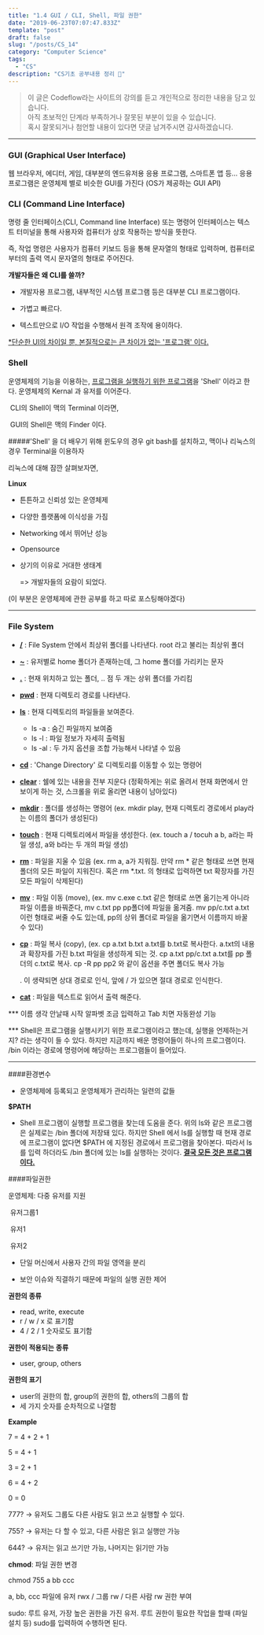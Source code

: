 ```yaml
---
title: "1.4 GUI / CLI, Shell, 파일 권한"
date: "2019-06-23T07:07:47.833Z"
template: "post"
draft: false
slug: "/posts/CS_14"
category: "Computer Science"
tags:
  - "CS"
description: "CS기초 공부내용 정리 📖"
---
```


> 이 글은 Codeflow라는 사이트의 강의를 듣고 개인적으로 정리한 내용을 담고 있습니다.<br>
> 아직 초보적인 단계라 부족하거나 잘못된 부분이 있을 수 있습니다. <br>
> 혹시 잘못되거나 첨언할 내용이 있다면  댓글 남겨주시면 감사하겠습니다.
---

### GUI (Graphical User Interface)

 웹 브라우저, 에디터, 게임, 대부분의 엔드유저용 응용 프로그램, 스마트폰 앱 등… 응용프로그램은 운영체제 별로 비슷한 GUI를 가진다 (OS가 제공하는 GUI API)

### CLI (Command Line Interface)

 명령 줄 인터페이스(CLI, Command line Interface) 또는 명령어 인터페이스는 텍스트 터미널을 통해 사용자와 컴퓨터가 상호 작용하는 방식을 뜻한다.

 즉, 작업 명령은 사용자가 컴퓨터 키보드 등을 통해 문자열의 형태로 입력하며, 컴퓨터로 부터의 출력 역시 문자열의 형태로 주어진다.



**개발자들은 왜 CLI를 쓸까?**

- 개발자용 프로그램, 내부적인 시스템 프로그램 등은 대부분 CLI 프로그램이다.

- 가볍고 빠르다.
- 텍스트만으로 I/O 작업을 수행해서 원격 조작에 용이하다.

<u>*단순한 UI의 차이일 뿐, 본질적으로는 큰 차이가 없는 '프로그램' 이다.</u>



### Shell

 운영체제의 기능을 이용하는, <u>프로그램을 실행하기 위한 프로그램</u>을 'Shell' 이라고 한다. 운영체제의 Kernal 과 유저를 이어준다.

​	CLI의 Shell이 맥의 Terminal 이라면,

​	GUI의 Shell은 맥의 Finder 이다.

#####'Shell' 을 더 배우기 위해 윈도우의 경우 git bash를 설치하고, 맥이나 리눅스의 경우 Terminal을 이용하자

리눅스에 대해 잠깐 살펴보자면,

**Linux**

- 튼튼하고 신뢰성 있는 운영체제

- 다양한 플랫폼에 이식성을 가짐

- Networking 에서 뛰어난 성능

- Opensource

- 상기의 이유로 거대한 생태계

  => 개발자들의 요람이 되었다.

(이 부분은 운영체제에 관한 공부를 하고 따로 포스팅해야겠다)

----

### File System

- **<u>/</u>** : File System 안에서 최상위 폴더를 나타낸다. root 라고 불리는 최상위 폴더

- **<u>~</u>** : 유저별로 home 폴더가 존재하는데, 그 home 폴더를 가리키는 문자

- <u>**.**</u> : 현재 위치하고 있는 폴더, .. 점 두 개는 상위 폴더를 가리킴

- **<u>pwd</u>** : 현재 디렉토리 경로를 나타낸다.

- **<u>ls</u>** : 현재 디렉토리의 파일들을 보여준다.

  - ls -a : 숨긴 파일까지 보여줌
  - ls -l : 파일 정보가 자세히 출력됨
  - ls -al : 두 가지 옵션을 조합 가능해서 나타낼 수 있음

- **<u>cd</u>** : 'Change Directory' 로 디렉토리를 이동할 수 있는 명령어

- **<u>clear</u>** : 쉘에 있는 내용을 전부 지운다 (정확하게는 위로 올려서 현재 화면에서 안 보이게 하는 것, 스크롤을 위로 올리면 내용이 남아있다)

- **<u>mkdir</u>** : 폴더를 생성하는 명령어 (ex. mkdir play, 현재 디렉토리 경로에서 play라는 이름의 폴더가 생성된다)

- **<u>touch</u>** : 현재 디렉토리에서 파일을 생성한다. (ex. touch a / tocuh a b, a라는 파일 생성, a와 b라는 두 개의 파일 생성)

- **<u>rm</u>** : 파일을 지울 수 있음 (ex. rm a, a가 지워짐. 만약 rm * 같은 형태로 쓰면 현재 폴더의 모든 파일이 지워진다. 혹은 rm *.txt. 의 형태로 입력하면 txt 확장자를 가진 모든 파일이 삭제된다)

- **<u>mv</u>** : 파일 이동 (move), (ex. mv c.exe c.txt 같은 형태로 쓰면 옮기는게 아니라 파일 이름을 바꿔준다, mv c.txt pp pp폴더에 파일을 옮겨줌. mv pp/c.txt a.txt 이런 형태로 써줄 수도 있는데, pp의 상위 폴더로 파일을 옮기면서 이름까지 바꿀 수 있다)

- **<u>cp</u>** : 파일 복사 (copy), (ex. cp a.txt b.txt a.txt를 b.txt로 복사한다. a.txt의 내용과 확장자를 가진 b.txt 파일을 생성하게 되는 것. cp a.txt pp/c.txt a.txt를 pp 폴더의 c.txt로 복사. cp -R pp pp2 와 같이 옵션을 주면 폴더도 복사 가능

  . 이 생략되면 상대 경로로 인식, 앞에 / 가 있으면 절대 경로로 인식한다.

- **<u>cat</u>** : 파일을 텍스트로 읽어서 출력 해준다.

*** 이름 생각 안날때 시작 알파벳 조금 입력하고 Tab 치면 자동완성 기능

*** Shell은 프로그램을 실행시키기 위한 프로그램이라고 했는데, 실행을 언제하는거지? 라는 생각이 들 수 있다. 하지만 지금까지 배운 명령어들이 하나의 프로그램이다. /bin 이라는 경로에 명령어에 해당하는 프로그램들이 들어있다.

---

####환경변수

- 운영체제에 등록되고 운영체제가 관리하는 일련의 값들

**$PATH**

- Shell 프로그램이 실행할 프로그램을 찾는데 도움을 준다. 위의 ls와 같은 프로그램은 실제로는 /bin 폴더에 저장돼 있다. 하지만 Shell 에서 ls를 실행할 때 현재 경로에 프로그램이 없다면 $PATH 에 지정된 경로에서 프로그램을 찾아본다. 따라서 ls를 입력 하더라도 /bin 폴더에 있는 ls를 실행하는 것이다. **<u>결국 모든 것은 프로그램이다.</u>**



####파일권한

운영체제: 다중 유저를 지원

​	유저그룹1

​		유저1

​		유저2

- 단일 머신에서 사용자 간의 파일 영역을 분리

- 보안 이슈와 직결하기 때문에 파일의 실행 권한 제어



**권한의 종류**

- read, write, execute
- r / w / x 로 표기함
- 4 / 2 / 1 숫자로도 표기함

**권한이 적용되는 종류**

- user, group, others

**권한의 표기**

- user의 권한의 합, group의 권한의 합, others의 그룹의 합
- 세 가지 숫자를 순차적으로 나열함

**Example**

7 = 4 + 2 + 1

5 = 4 + 1

3 = 2 + 1

6 = 4 + 2

0 = 0

777? → 유저도 그룹도 다른 사람도 읽고 쓰고 실행할 수 있다.

755? →  유저는 다 할 수 있고, 다른 사람은 읽고 실행만 가능

644? → 유저는 읽고 쓰기만 가능, 나머지는 읽기만 가능

**chmod**: 파일 권한 변경

chmod 755 a bb ccc

a, bb, ccc 파일에 유저 rwx / 그룹 rw / 다른 사람 rw 권한 부여

sudo: 루트 유저, 가장 높은 권한을 가진 유저. 루트 권한이 필요한 작업을 할때 (파일 설치 등) sudo를 입력하여 수행하면 된다.